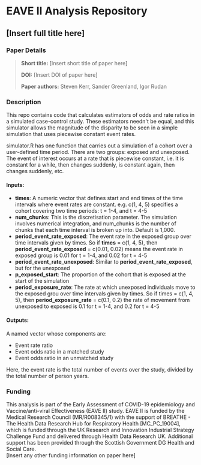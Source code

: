 # EAVE II Analysis Repository
## [Insert full title here]  

### Paper Details
> **Short title:** [Insert short title of paper here]
>
>**DOI:** [Insert DOI of paper here]
>
>**Paper authors:** Steven Kerr, Sander Greenland, Igor Rudan

### Description

This repo contains code that calculates estimators of odds and rate ratios in a simulated case-control study. These estimators needn't be equal, and this simulator allows the magnitude of the disparity to be seen in a simple simulation that uses piecewise constant event rates.

simulator.R has one function that carries out a simulation of a cohort over a user-defined time period. There are two groups: exposed and unexposed. The event of interest occurs at a rate that is piecewise constant, i.e. it is constant for a while, then changes suddenly, is constant again, then changes suddenly, etc.

#### Inputs:
  - **times**:
      A numeric vector that defines start and end times
      of the time intervals where event rates are constant.
      e.g. c(1, 4, 5) specifies a cohort covering two time periods:
      t = 1-4, and t = 4-5
  - **num_chunks**:
      This is the discretisation parameter. The simulation involves
      numerical integration, and num_chunks is the number of chunks
      that each time interval is broken up into. Default is 1,000.
  - **period_event_rate_exposed**:
      The event rate in the exposed group over time intervals given
      by times. So if **times** = c(1, 4, 5), then
      **period_event_rate_exposed** = c(0.01, 0.02) means the event rate
      in exposed group is 0.01 for t = 1-4, and 0.02 for t = 4-5
  - **period_event_rate_unexposed**:
      Similar to **period_event_rate_exposed**, but for the unexposed
  - **p_exposed_start**:
      The proportion of the cohort that is exposed at the start
      of the simulation
  - **period_exposure_rate**:
      The rate at which unexposed individuals move to the exposed
      grou over time intervals given by times. So if times = c(1, 4, 5),
      then **period_exposure_rate** = c(0.1, 0.2) the rate of movement
      from unexposed to exposed is 0.1 for t = 1-4, and 0.2 for t = 4-5

#### Outputs:
A named vector whose components are:
- Event rate ratio
- Event odds ratio in a matched study
- Event odds ratio in an unmatched study

Here, the event rate is the total number of events over the study, divided by the total number of person years.

### Funding
This analysis is part of the Early Assessment of COVID-19 epidemiology and Vaccine/anti-viral Effectiveness (EAVE II) study. EAVE II is funded by the Medical Research Council (MR/R008345/1) with the support of BREATHE - The Health Data Research Hub for Respiratory Health [MC_PC_19004], which is funded through the UK Research and Innovation Industrial Strategy Challenge Fund and delivered through Health Data Research UK. Additional support has been provided through the Scottish Government DG Health and Social Care.  
[Insert any other funding information on paper here]